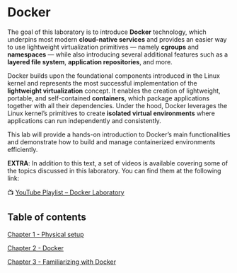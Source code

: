 # Docker

The goal of this laboratory is to introduce **Docker** technology, which underpins most modern **cloud-native services** and provides an easier way to use lightweight virtualization primitives — namely **cgroups** and **namespaces** — while also introducing several additional features such as a **layered file system**, **application repositories**, and more.

Docker builds upon the foundational components introduced in the Linux kernel and represents the most successful implementation of the **lightweight virtualization** concept.
It enables the creation of lightweight, portable, and self-contained **containers**, which package applications together with all their dependencies.
Under the hood, Docker leverages the Linux kernel’s primitives to create **isolated virtual environments** where applications can run independently and consistently.

This lab will provide a hands-on introduction to Docker’s main functionalities and demonstrate how to build and manage containerized environments efficiently.

**EXTRA**: In addition to this text, a set of videos is available covering some of the topics discussed in this laboratory.
You can find them at the following link:

📺 [YouTube Playlist – Docker Laboratory](https://www.youtube.com/playlist?list=PLTAfidx4guQImT5beuAs4YAhIzuBBoEHk)

## Table of contents 

[Chapter 1 - Physical setup](./1.1/README.md)

[Chapter 2 - Docker](./1.2/README.md)

[Chapter 3 - Familiarizing with Docker](./1.3/README.md)


